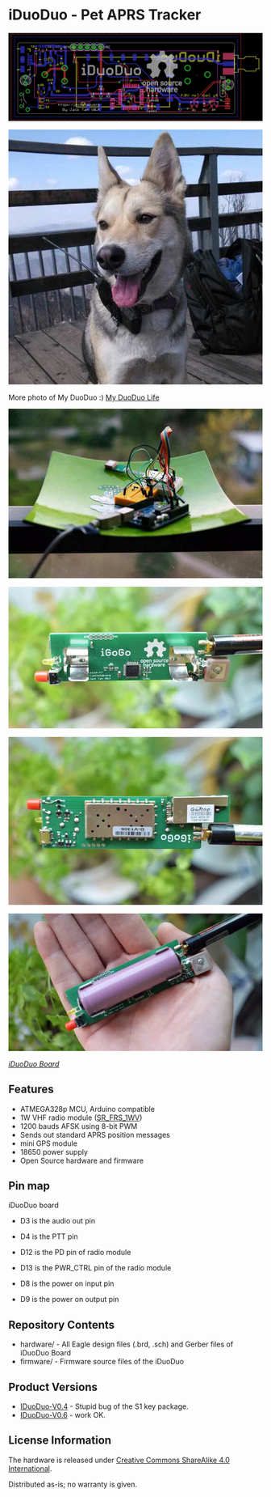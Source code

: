 iDuoDuo - Pet APRS Tracker
=======================================

![iDuoDuo Board V0.4](hardware/V0.4/iDuoDuo-APRS-Tracker-layout.png)

![My DuoDuo](doc/iDuoDuo.jpg)

More photo of My DuoDuo :) [My DuoDuo Life](http://comcat.lofter.com/tag/%E5%A4%9A%E5%A4%9A)

![iDuoDuo prototype](doc/iDuoDuo-00.jpg)

![iDuoDuo V0.4](doc/iDuoDuo-01.jpg)

![iDuoDuo V0.4](doc/iDuoDuo-02.jpg)

![iDuoDuo V0.4](doc/iDuoDuo-03.jpg)


[*iDuoDuo Board*](http://jackslab.org/)


Features
-------------------
* ATMEGA328p MCU, Arduino compatible
* 1W VHF radio module ([SR_FRS_1WV](https://item.taobao.com/item.htm?id=21278567784))
* 1200 bauds AFSK using 8-bit PWM
* Sends out standard APRS position messages
* mini GPS module
* 18650 power supply
* Open Source hardware and firmware 


Pin map
-------------------
iDuoDuo board

* D3 is the audio out pin
* D4 is the PTT pin
* D12 is the PD pin of radio module
* D13 is the PWR_CTRL pin of the radio module

* D8 is the power on input pin
* D9 is the power on output pin


Repository Contents
-------------------
* hardware/ - All Eagle design files (.brd, .sch) and Gerber files of iDuoDuo Board 
* firmware/ - Firmware source files of the iDuoDuo


Product Versions
----------------
* [IDuoDuo-V0.4](hardware/V0.4/) - Stupid bug of the S1 key package.
* [IDuoDuo-V0.6](hardware/V0.6/) - work OK.


License Information
-------------------
The hardware is released under [Creative Commons ShareAlike 4.0 International](https://creativecommons.org/licenses/by-sa/4.0/).

Distributed as-is; no warranty is given.
